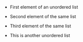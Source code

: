 - First element of an unordered list
- Second element of the same list

- Third element of the same list


- This is another unordered list
